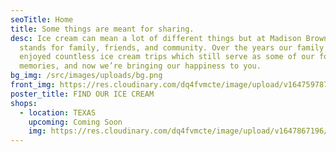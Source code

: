 ```yaml
---
seoTitle: Home
title: Some things are meant for sharing.
desc: Ice cream can mean a lot of different things but at Madison Brown it
  stands for family, friends, and community. Over the years our family has
  enjoyed countless ice cream trips which still serve as some of our fondest
  memories, and now we’re bringing our happiness to you.
bg_img: /src/images/uploads/bg.png
front_img: https://res.cloudinary.com/dq4fvmcte/image/upload/v1647597879/Madison%20Brown/icecream_tvoxh4.png
poster_title: FIND OUR ICE CREAM
shops:
  - location: TEXAS
    upcoming: Coming Soon
    img: https://res.cloudinary.com/dq4fvmcte/image/upload/v1647867196/Madison%20Brown/nature_gfdcbv.png
---
```


